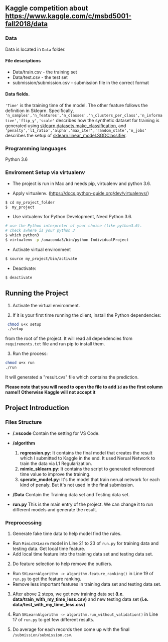 ##  Kaggle competition about https://www.kaggle.com/c/msbd5001-fall2018/data

### Data

Data is located in `Data` folder. 

#### File descriptions
- Data/train.csv - the training set
- Data/test.csv - the test set
- submission/submission.csv - submission file in the correct format

#### Data fields.
`'Time'` is the training time of the model. The other feature follows the definition in Sklearn. Specifically, `'n_samples','n_features','n_classes','n_clusters_per_class','n_informative','flip_y','scale'` describes how the synthetic dataset for training is generated using [sklearn.datasets.make_classification](http://scikit-learn.org/stable/modules/generated/sklearn.datasets.make_classification.html), and `'penalty','l1_ratio','alpha','max_iter','random_state','n_jobs'` describes the setup of [sklearn.linear_model.SGDClassifier](http://scikit-learn.org/stable/modules/generated/sklearn.linear_model.SGDClassifier.html#sklearn.linear_model.SGDClassifier).

### Programming languages
Python 3.6

### Enviroment Setup via virtualenv

- The project is run in Mac and needs pip, virtualenv and python 3.6.

- Apply virtualenv. (https://docs.python-guide.org/dev/virtualenvs/)
```zsh
$ cd my_project_folder
$  my_project
```

- Use virtualenv for Python Development, Need Python 3.6.
```zsh
# use the Python interpreter of your choice (like python3.6).
# check swhere is your python 3
$ which python3
$ virtualenv -p /anaconda3/bin/python IndividualProject
```

- Activate virtual environment
```zsh
$ source my_project/bin/activate
```

- Deactivate:
```zsh
$ deactivate
```

## Running the Project
 1. Activate the virtual environment.

 2. If it is your first time running the client, install the Python dependencies:
```zsh
 chmod u+x setup
 ./setup
```
 from the root of the project. It will read all dependencies from `requirements.txt` file and run pip to install them.

 3. Run the process:
 ```zsh
 chmod u+x run
 ./run
```

It will generated a "result.cvs" file which contains the prediction. 

**Please note that you will need to open the file to add `Id` as the first column name!! Otherwise Kaggle will not accept it**

## Project Introduction

### Files Structure

- **/.vscode**
Contain the setting for VS Code.

- **/algorithm**
    1. **regression.py**: It contains the final model that creates the result which I submitted to Kaggle in the end. It used Nerual Network to train the data via L1 Regularization.
    2. **mimic_sklearn.py**: It contains the script to generated referenced time value to improve the training.
    3. **sperate_model.py**: It's the model that train nerual network for each kind of penaly. But it's not used in the final submission.

- **/Data**
Contain the Training data set and Testing data set.

- **run.py**
This is the main entry of the project. We can change it to run different models and generate the result.

### Preprocessing

1. Generate fake time data to help model find the rules. 
 - Run `MimicSKLearn` model in Line 21 to 23 of `run.py` for training data and testing data. Get local time feature.
 - Add local time feature into the training data set and testing data set.

2. Do feature selection to help remove the outliers.
 - Run `SKLearnAlgorithm -> algorithm.feature_ranking()` in Line 19 of `run.py` to get the feature ranking.
 - Remove less important features in training data set and testing data set.

3. After above 2 steps, we get new training data set **(i.e. data/train_with_my_time_less.csv)** and new testing data set **(i.e. data/test_with_my_time_less.csv)**

4. Run `SKLearnAlgorithm -> algorithm.run_without_validation()` in Line 17 of `run.py` to get few different results.

5. Do average for each records then come up with the final `/submission/submission.csv`. 